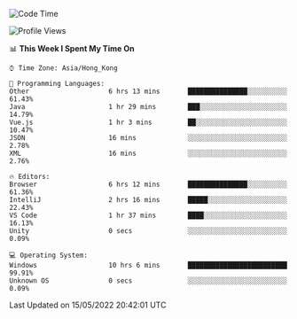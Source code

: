 <!--START_SECTION:waka-->
![Code Time](http://img.shields.io/badge/Code%20Time-10%20hrs%207%20mins-blue)

![Profile Views](http://img.shields.io/badge/Profile%20Views-618-blue)

📊 **This Week I Spent My Time On** 

```text
⌚︎ Time Zone: Asia/Hong_Kong

💬 Programming Languages: 
Other                    6 hrs 13 mins       ███████████████░░░░░░░░░░   61.43% 
Java                     1 hr 29 mins        ███░░░░░░░░░░░░░░░░░░░░░░   14.79% 
Vue.js                   1 hr 3 mins         ██░░░░░░░░░░░░░░░░░░░░░░░   10.47% 
JSON                     16 mins             ░░░░░░░░░░░░░░░░░░░░░░░░░   2.78% 
XML                      16 mins             ░░░░░░░░░░░░░░░░░░░░░░░░░   2.76%

🔥 Editors: 
Browser                  6 hrs 12 mins       ███████████████░░░░░░░░░░   61.36% 
IntelliJ                 2 hrs 16 mins       █████░░░░░░░░░░░░░░░░░░░░   22.43% 
VS Code                  1 hr 37 mins        ████░░░░░░░░░░░░░░░░░░░░░   16.13% 
Unity                    0 secs              ░░░░░░░░░░░░░░░░░░░░░░░░░   0.09%

💻 Operating System: 
Windows                  10 hrs 6 mins       █████████████████████████   99.91% 
Unknown OS               0 secs              ░░░░░░░░░░░░░░░░░░░░░░░░░   0.09%

```


 Last Updated on 15/05/2022 20:42:01 UTC
<!--END_SECTION:waka-->
